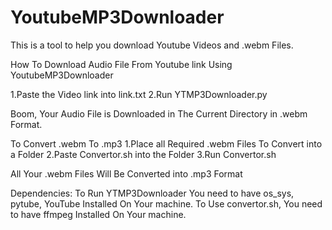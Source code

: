 # YoutubeMP3Downloader
This is a tool to help you download Youtube Videos and .webm Files. 

How To Download Audio File From Youtube link Using YoutubeMP3Downloader

1.Paste the Video link into link.txt
2.Run YTMP3Downloader.py 

Boom, Your Audio File is Downloaded in The Current Directory in .webm Format.

To Convert .webm To .mp3
1.Place all Required .webm Files To Convert into a Folder
2.Paste Convertor.sh into the Folder
3.Run Convertor.sh

All Your .webm Files Will Be Converted into .mp3 Format


Dependencies:
To Run YTMP3Downloader You need to have os_sys, pytube, YouTube Installed On Your machine.
To Use convertor.sh, You need to have ffmpeg Installed On Your machine.


